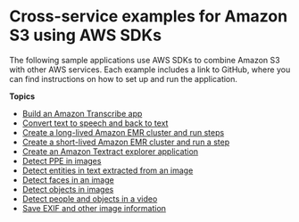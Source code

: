 # Cross\-service examples for Amazon S3 using AWS SDKs<a name="service_code_examples_cross-service_examples"></a>

The following sample applications use AWS SDKs to combine Amazon S3 with other AWS services\. Each example includes a link to GitHub, where you can find instructions on how to set up and run the application\.

**Topics**
+ [Build an Amazon Transcribe app](example_cross_TranscriptionApp_section.md)
+ [Convert text to speech and back to text](example_cross_Telephone_section.md)
+ [Create a long\-lived Amazon EMR cluster and run steps](example_cross_LongLivedEmrCluster_section.md)
+ [Create a short\-lived Amazon EMR cluster and run a step](example_cross_ShortLivedEmrCluster_section.md)
+ [Create an Amazon Textract explorer application](example_cross_TextractExplorer_section.md)
+ [Detect PPE in images](example_cross_RekognitionPhotoAnalyzerPPE_section.md)
+ [Detect entities in text extracted from an image](example_cross_TextractComprehendDetectEntities_section.md)
+ [Detect faces in an image](example_cross_DetectFaces_section.md)
+ [Detect objects in images](example_cross_RekognitionPhotoAnalyzer_section.md)
+ [Detect people and objects in a video](example_cross_RekognitionVideoDetection_section.md)
+ [Save EXIF and other image information](example_cross_DetectLabels_section.md)